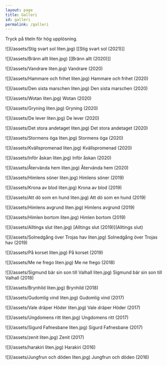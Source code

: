 ```yaml
---
layout: page
title: Galleri
id: galleri
permalink: /galleri
---
```

Tryck på titeln för hög upplösning.

![](/assets/Stig svart sol liten.jpg)
[[Stig svart sol (2021)]]

![](/assets/Bränn allt liten.jpg)
[[Bränn allt (2020)]]

![](/assets/Vandrare liten.jpg)
Vandrare (2020)

![](/assets/Hammare och frihet liten.jpg)
Hammare och frihet (2020)

![](/assets/Den sista marschen liten.jpg)
Den sista marschen (2020)

![](/assets/Wotan liten.jpg)
Wotan (2020)

![](/assets/Gryning liten.jpg)
Gryning (2020)

![](/assets/De lever liten.jpg)
De lever (2020)

![](/assets/Det stora andetaget liten.jpg)
Det stora andetaget (2020)

![](/assets/Stormens öga liten.jpg)
Stormens öga (2020)

![](/assets/Kvällspromenad liten.jpg)
Kvällspromenad (2020)

![](/assets/Inför åskan liten.jpg)
Inför åskan (2020)

![](/assets/Återvända hem liten.jpg)
Återvända hem (2020)

![](/assets/Himlens söner liten.jpg)
Himlens söner (2019)

![](/assets/Krona av blod liten.jpg)
Krona av blod (2019)

![](/assets/Att dö som en hund liten.jpg)
Att dö som en hund (2019)

![](/assets/Himlens avgrund liten.jpg)
Himlens avgrund (2019)

![](/assets/Himlen bortom liten.jpg)
Himlen bortom (2019)

![](/assets/Alltings slut liten.jpg)
[Alltings slut (2019)](Alltings slut)

![](/assets/Solnedgång över Trojas hav liten.jpg)
Solnedgång över Trojas hav (2019)

![](/assets/På korset liten.jpg)
På korset (2019)

![](/assets/Me ne frego liten.jpg)
Me ne frego (2018)

![](/assets/Sigmund bär sin son till Valhall liten.jpg)
Sigmund bär sin son till Valhall (2018)

![](/assets/Brynhild liten.jpg)
Brynhild (2018)

![](/assets/Gudomlig vind liten.jpg)
Gudomlig vind (2017)

![](/assets/Vale dräper Höder liten.jpg)
Vale dräper Höder (2017)

![](/assets/Ungdomens ritt liten.jpg)
Ungdomens ritt (2017)

![](/assets/Sigurd Fafnesbane liten.jpg)
Sigurd Fafnesbane (2017)

![](/assets/zenit liten.jpg)
Zenit (2017)

![](/assets/harakiri liten.jpg)
Harakiri (2016)

![](/assets/Jungfrun och döden liten.jpg)
Jungfrun och döden (2016)